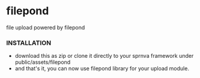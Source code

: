 # filepond
file upload powered by filepond

### INSTALLATION
- download this as zip or clone it directly to your sprnva framework under public/assets/filepond
- and that's it, you can now use filepond library for your upload module.
